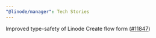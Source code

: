 ```yaml
---
"@linode/manager": Tech Stories
---
```


Improved type-safety of Linode Create flow form ([#11847](https://github.com/linode/manager/pull/11847))

